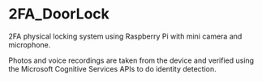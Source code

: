 # 2FA_DoorLock

2FA physical locking system using Raspberry Pi with mini camera and microphone.

Photos and voice recordings are taken from the device and verified using the Microsoft Cognitive Services APIs to do identity detection.
